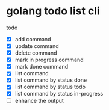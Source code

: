 # golang todo list cli

todo

- [x] add command
- [x] update command
- [x] delete command
- [x] mark in progress command
- [x] mark done command
- [x] list command
- [x] list command by status done
- [x] list command by status todo
- [x] list command by status in-progress
- [ ] enhance the output
